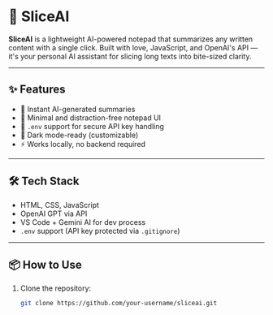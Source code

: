 # 🚀 SliceAI

**SliceAI** is a lightweight AI-powered notepad that summarizes any written content with a single click. Built with love, JavaScript, and OpenAI's API — it's your personal AI assistant for slicing long texts into bite-sized clarity.

---

## ✨ Features

- 🧠 Instant AI-generated summaries  
- 📝 Minimal and distraction-free notepad UI  
- 🔐 `.env` support for secure API key handling  
- 🌙 Dark mode-ready (customizable)  
- ⚡ Works locally, no backend required  

---

## 🛠️ Tech Stack

- HTML, CSS, JavaScript  
- OpenAI GPT via API  
- VS Code + Gemini AI for dev process  
- `.env` support (API key protected via `.gitignore`)

---

## 📦 How to Use

1. Clone the repository:  
   ```bash
   git clone https://github.com/your-username/sliceai.git
